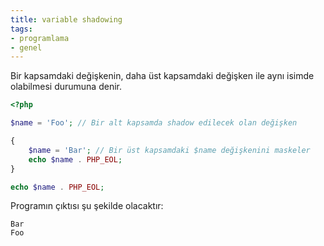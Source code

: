 ```yaml
---
title: variable shadowing
tags:
- programlama
- genel
---
```


Bir kapsamdaki değişkenin, daha üst kapsamdaki değişken ile aynı isimde olabilmesi durumuna denir.

```php
<?php

$name = 'Foo'; // Bir alt kapsamda shadow edilecek olan değişken

{
    $name = 'Bar'; // Bir üst kapsamdaki $name değişkenini maskeler
    echo $name . PHP_EOL;
}

echo $name . PHP_EOL;
```

Programın çıktısı şu şekilde olacaktır:

```
Bar
Foo
```
